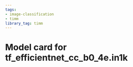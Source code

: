 ```yaml
---
tags:
- image-classification
- timm
library_tag: timm
---
```

# Model card for tf_efficientnet_cc_b0_4e.in1k